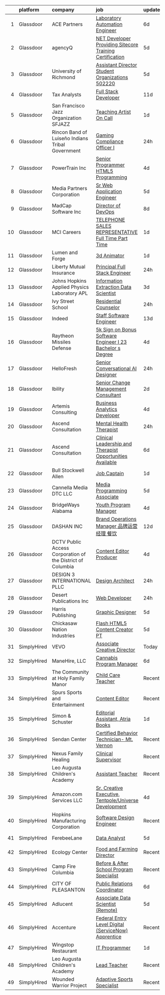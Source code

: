 

|    | platform    | company                                                      | job                                                                                                                                                                                                                                                                                                                                                                                                                                                                                                                                                                                                                                                                                                                                                                                                                                                                                                                                                                                                                                                                                                                                                                                                                                                                  | update_time   | location                    |
|---:|:------------|:-------------------------------------------------------------|:---------------------------------------------------------------------------------------------------------------------------------------------------------------------------------------------------------------------------------------------------------------------------------------------------------------------------------------------------------------------------------------------------------------------------------------------------------------------------------------------------------------------------------------------------------------------------------------------------------------------------------------------------------------------------------------------------------------------------------------------------------------------------------------------------------------------------------------------------------------------------------------------------------------------------------------------------------------------------------------------------------------------------------------------------------------------------------------------------------------------------------------------------------------------------------------------------------------------------------------------------------------------|:--------------|:----------------------------|
|  1 | Glassdoor   | ACE Partners                                                 | [Laboratory Automation Engineer](https://www.glassdoor.com/partner/jobListing.htm?pos=113&ao=1110586&s=58&guid=00000183a7039438bda81108c1c768e6&src=GD_JOB_AD&t=SR&vt=w&ea=1&cs=1_c5ac6377&cb=1664954373787&jobListingId=1008168001341&cpc=5B5ECFBC4228ADCA&jrtk=3-0-1gejg7567gai7801-1gejg756mkhqk800-2524d797016ad814--6NYlbfkN0ByNdR6lR5vInkMqW9PARJ6PF3Zoox9TiDJ9pL5aH1WopUmg_nMMrmUCKR5GeX6zpvQYzBhmfoo-mBFruU6kWrdS_f5ZpTJbXhdfMMHnx0hHhuweEefWhLBO9z2QtqSjmz3FC-0SWZD8yzfG4Vs6A2Xh_B643a3ytUKsrvskaIBinV4WAF3RpUwenUjRr8uNdYQgHitrNIpFvPdzjfEhOT03156Ohu5v_4D_s2X0dLT6_S3C7_gu_xw561lZL-QO8VEr293SyEXf0yBX5g_Hf_hNnb4UaKmay0_JDQU0Q3EITnTEzMbkNNhbBYzr8jEJ4l_ub3hEBJkws654fHkmA7TXU8mjzl3sKdoS7ilGYD6ms3BlGV4klCx4BmDiZFza7Yp8vQaxkl--2k94cEcpxXxrrov8WZ91zk6RQtvoeZTAuhygRnvwRxJSxRcedoVDTPd7GHvLeMJj7TY6nJgwe8cfWePcLDZDORLgTkGeAzjGg6E3OBQVXG28TmmTVyrTZzJkxdU9fkQf18ZT2gLihNd0TD3Uwg-jmw%3D)                                                                                                                                                                                                                                                                                                                                                              | 6d            | Marlborough, MA             |
|  2 | Glassdoor   | agencyQ                                                      | [ NET Developer Providing Sitecore Training  Certification](https://www.glassdoor.com/partner/jobListing.htm?pos=115&ao=1110586&s=58&guid=00000183a7039438bda81108c1c768e6&src=GD_JOB_AD&t=SR&vt=w&cs=1_26c39247&cb=1664954373787&jobListingId=1008171329444&cpc=AF02A8F32FEE2001&jrtk=3-0-1gejg7567gai7801-1gejg756mkhqk800-5f0ebe2dd4b1b0b3--6NYlbfkN0DsWseXbthtuOq65DUO4a6nvXEx-gOgYrucgsO1yEHDi3libc88_7aD9xVtOCnmBB_ZXHlpAW0haKNtE_5a7OFsTSsObHBLwovbZzzQW-2T1ZNepzS9lXemV-_HroApoFligYL6h0Ah3vPwb16XVKxIRc5d3Bv_VuiFPWwQcfJxCeS2WiXrTC04RphcmIhvM9dItFcv_1Iafd4OQW1gm06SlyeTvrR5RJuXb25NN3jB3PQfWVwyD0UmA3sUqJYz4ga2-4MuejNBMLbPNmjR1-vZDSzYe7nTyjkoS1QHsMKsmktNrqWEU5F-CnLvPOsfGvnA_vqIsNOITd-rVcjKD6gxo0XKx61AareUvUjWDB29YgwrrC_-PzAm6UE9JuDqUnnbf6IEoIpjin_T2YMSPzNgr_QvAjGAm-h9LWEWICaOp9BFdG2RjTsdbksp7e0xKMcSU1niakaK29MzxFaVCS5wK_z2TjPqULIzyLevpp4Ntyon2GLiWgTxI6HcZwN0Xb5mIIkOzEzuWrLTkVdGK3ko)                                                                                                                                                                                                                                                                                                                                                      | 5d            | Bethesda, MD                |
|  3 | Glassdoor   | University of Richmond                                       | [Assistant Director  Student Organizations   502220](https://www.glassdoor.com/partner/jobListing.htm?pos=116&ao=1110586&s=58&guid=00000183a7039438bda81108c1c768e6&src=GD_JOB_AD&t=SR&vt=w&cs=1_c0fe4697&cb=1664954373787&jobListingId=1008171450333&cpc=B27F49C9D64D6F84&jrtk=3-0-1gejg7567gai7801-1gejg756mkhqk800-97f8f1ec96d3011b--6NYlbfkN0B4rZm5z_hx-StMuau8L_CkQ17CUpFrlepinLuWzihKptOMHE_w2bfE9yxQYMF8N0ILN98UTSa_cNzPebh_pyLE7UDtdhAqCadgEnHWHwlLETTG9ebIqeTfPk806u9uu3HqoYQ6idwzUQ2wl56wZ_FmFUUw0k9pXMTy7NLMbDawICcbNjZRVdoiq7i2w9GTBORAmROaUElz2e-Xuz5qkEyziowSk-tysaCMKxZOftr_Gpv-OY8LcSDIhkLYQAmFe6Z2hau4xkXlSgIlLGEMby_aRUybEUbnLm768-tGNzjEujxQheyb5dk7Q8xxsRooFNsYv4633Q3_YSaFNvzYRetLQqcVXqg2mN4a2CFX-MqJc7P_fO8oIxnozRcwp1K2MWmm_opEgl4HcYXWwdn5hfrQTTH1y2vN8i4lHaLlmwnpMPSuqtjzzFV8qnFAT8sRonih20QVUnJDbZSJFiCbNhId8s_ElhxZn0w4a0a2BRJUZGKpRVU8ftgfpjL1fk9yJDna6WUpSPi_zvda1gcBqGyvkNzl1g3aB77RNmE5TEGmb2b1GPx35EVr1qDFAKwsRIfnCQ2Aa3KLdA%3D%3D)                                                                                                                                                                                                                                                                                                 | 5d            | Richmond, VA                |
|  4 | Glassdoor   | Tax Analysts                                                 | [Full Stack Developer](https://www.glassdoor.com/partner/jobListing.htm?pos=123&ao=1110586&s=58&guid=00000183a7039438bda81108c1c768e6&src=GD_JOB_AD&t=SR&vt=w&ea=1&cs=1_22d9cf2e&cb=1664954373789&jobListingId=1008159168349&cpc=ACBF47B84C432121&jrtk=3-0-1gejg7567gai7801-1gejg756mkhqk800-8cc533ce9572a7bf--6NYlbfkN0B7iGSkACuc1WQKAs9Yl_t2DxKyAzYZkQa2rzMCwbyRDmnh8sq3s-AamaRlteYam-MRGzFrVuasDfbetjX-lgzfT5A2DLFyyRQVkOhFKDSixW_PeC4DcHI0wVNqzHozqHzrjgRdsfnY_XoYYI5oSe5S6JMAUvN84GsOhX7fUpcoDc9FqBIJZuOYbgq35ui26OYikXt2XswD7QZ8nZF28zE9AVTDvS5L_uo1reMnLl3a2IQ0d-WVwlQqTf11wORqhaR0lxDe4D9jwNc50MzBeAHXigp0MHWjSt_SlQmIZdAfx3F7WA98QXAkQllfA8FBu5bPFqHgS3_A4Oi866jM9E75CxFPPcioVdDdF8mud2XoUtYrgoLjQoMZ7wmkP0YGFLGbKAdpzBG7yYDnVA9U4zGyTuJv5IF1_vzoudjkYcyOgK-6s6P_5AheOfJnArWHJijLcPHcYi-wJuOEXPROckOTgL0YEfZ9EgA%3D)                                                                                                                                                                                                                                                                                                                                                                                                                                        | 11d           | Remote                      |
|  5 | Glassdoor   | San Francisco Jazz Organization  SFJAZZ                      | [Teaching Artist  On Call ](https://www.glassdoor.com/partner/jobListing.htm?pos=114&ao=1110586&s=58&guid=00000183a7039438bda81108c1c768e6&src=GD_JOB_AD&t=SR&vt=w&ea=1&cs=1_6dfc8bc4&cb=1664954373787&jobListingId=1008182220602&cpc=C5C93DE40C8A001B&jrtk=3-0-1gejg7567gai7801-1gejg756mkhqk800-54e33623c616ada1--6NYlbfkN0BTT1lo8Jwdy_hu5PBsWOg-OgEs4ry3bvHurgSPaoaOHGO1V8_oStUu-IOgcecftEzwODs_iY5s0yVMtSf49Ee8650VAk6OZhIOLzjOfzyADQiK_aFUA_fYDjMgSAxUuKkEsHE7GSh_NxzkwRNLFUQ7DXBrNr4U2tyJlGhve36Y2wiyAG7I1qNNANtxdY4BOa1zjZUXYqRNNneeorA6s9YCBgG4eQemCZ2_6S2X6kXZpURgyJhvyjv60yliOf_31yI9mVFi4jBv8N6A4dRFKU3xB525XD-2VGRT9z1gm40_ea1eXbQMS_lWHaJAhQKxyjxbbbe0E2df6qJ27TEm0WgXvHBOrOkywIuH59m3K_uZP4dseZ4Q2_yyzL-UsylKwycF7IYM7YwfTc5S__G6K1eiGy2vtki55IYgiky90_Z7gAw71Rk_OrNahFJTKzvm9sBvC072zuHrmr5J3KbODmwvkSzq06jtlsIKOkFfEYkOOGbqZv6rTqGOV_QSK9Pu5WLn-AiFk7F50A1Vmdk4KgZI)                                                                                                                                                                                                                                                                                                                                                                                 | 1d            | San Francisco, CA           |
|  6 | Glassdoor   | Rincon Band of Luiseño Indians Tribal Government             | [Gaming   Compliance Officer I](https://www.glassdoor.com/partner/jobListing.htm?pos=121&ao=1110586&s=58&guid=00000183a7039438bda81108c1c768e6&src=GD_JOB_AD&t=SR&vt=w&ea=1&cs=1_3876a736&cb=1664954373788&jobListingId=1008184076921&cpc=D7FE8E303655E3F3&jrtk=3-0-1gejg7567gai7801-1gejg756mkhqk800-fc86fc6344107b42--6NYlbfkN0CnvnrZV6i1JGX1yqycrBVKxG_QbmFGo1hJvaAPDrdCVZbSi23JOxR80kH_D-EXnW0lJ8Pq8O9NM2TSpwcCHX1d6PMT0b8kUZQI5JF8rlaHkROJQxZu2HAeZaqn-ymo-eX9lt4N_3G1b90shKHaQA5CuSXqqKeXPP2YdESiIPiisgCD2_Tcfw3QRCLEIBY2F3yioZk1b0h1eJFkFBaUxm3d3X-B4x7XjKJ1EbPhaufA3GDJHZqiMwrHX1gu8fxK5XMdx_-TumwbXEjA3mbuAaMnxl8sBQwf0dZ2h-tAfrueo-5kmiNAL9hYft6VRFs5qBu8rk6YQ-Pn8MLwhVRKbM7ZA_neiJZdHXrEK1thZfpWyku3dYZJbXZNtyBplgIAdSBlOqAAnEAdk2OfqG6riAPOSHVVFnD9pVHz8jfKt_pKM2D72tBw1DFu7fypwR1H1wRZXAgTbs3XYesUztLXX8WITsXZeUICMnGunwJy1QFHT-XGXB5Uv37esLbWmdQgsHqp4jDwLlreHQvrCuxKaRd5)                                                                                                                                                                                                                                                                                                                                                                             | 24h           | Valley Center, CA           |
|  7 | Glassdoor   | PowerTrain  Inc                                              | [Senior Programmer HTML5 Programming](https://www.glassdoor.com/partner/jobListing.htm?pos=101&ao=1110586&s=58&guid=00000183a7039438bda81108c1c768e6&src=GD_JOB_AD&t=SR&vt=w&ea=1&cs=1_5ab2de27&cb=1664954373784&jobListingId=1008173585788&cpc=5C66962F50EA57C4&jrtk=3-0-1gejg7567gai7801-1gejg756mkhqk800-1b85f4fe83a31478--6NYlbfkN0C2SVAOpOeIWQkPp9EeCSLxTLheLRty2uanDx8E9nXZ3mu7gJwUrwrha0qMgRJB_ybKSHJ_Y0hVriFcnVY9yiNZwBG_k1-AbF0pE9LMEsbl4mHVUm15fZfn1EUbUncXM4fFY2uk7IBaV71k80c61T5oym8J7jvFIebX2bEtRtE7kjyJhVwrjQ2xABzr7OuFNryCIeu6-XT4DlhbkxEZQ5QQZ4-6eTnGc_cuKnId8Ubs3Lwlg10CBPATkunrgmIia7MVt_CW3r7qSEQjRxDGRUO8e8LPaGxg4mI7IJXACxBgZyPlmuq7QmjzZj2K6rk4-nxoroy7skf7fajnOU5J2wdNyiOvhfDjNbs952BbLyS94MbKC3n7T-khhIkmbatD4w4q2yyZVmhmFC_R6f6CfeZY87ZTlI27x9TgW5WOO0N4je9TQc6NcfpMDBCn78qFVFjxFY6QBB_R5l7gMw_tuvyKGG7tzdP38YZa6QSJlkCxj1iLV1XKryue6g-haS8C_XNkUg0tYXT3IRz1wmbPLMbe)                                                                                                                                                                                                                                                                                                                                                                       | 4d            | Remote                      |
|  8 | Glassdoor   | Media Partners Corporation                                   | [Sr Web Application Engineer](https://www.glassdoor.com/partner/jobListing.htm?pos=127&ao=1110586&s=58&guid=00000183a7039438bda81108c1c768e6&src=GD_JOB_AD&t=SR&vt=w&ea=1&cs=1_f349cfa8&cb=1664954373789&jobListingId=1008172117228&cpc=3794EC2BC9A3BB0B&jrtk=3-0-1gejg7567gai7801-1gejg756mkhqk800-84ecbe5dc80e3b69--6NYlbfkN0BQiiAGg4mlfeFTwsxxqgIvZ8aBsUDhzVXCSxw0feMYHjUeVwZUCRSInqNoho9ByWaYO6fbrQChgB0bsQdLmZrceyE9CITw_F_p5dHBhYjdVWDIejjEiiWVHLhu9z6HECAmPL_N-ZOqAyM4NUy8ga3lwwEePFWgws584aAOua7pmjRBBHAdKGaHKJbi-_WEHNhgI8zi5SGnkA4ox-R_B5oL8uv1NEmVRE8CwbYPiuXepimF3HQTLkJsveZ3jpEnlcK7bXZAUuyiDTnMtPqmVubS_ORxf5CHkhgpEoOouJWUwPcMt5u5g0-67X_3DTdJS7pGHlaWNnJ0WQ1IQhYrtIiiIXs27ZIZ_xgZA4-AmCFrLCK09Sp6VTXFJg2aT6RN0kcrNc2wIWrqDNkJvZzZdJMZqTFNl97-MVlaxoalJv9TvfAIWyT-JbF6idJtDH0HxKyFtCZVWOP1wyaohz_4tHSB0lRbtPqxNSYLtDJE2ru20BTDDvucJVNehxthO9CgwJd-hodivTUMgRuArfHXX4ko)                                                                                                                                                                                                                                                                                                                                                                               | 5d            | Bellevue, WA                |
|  9 | Glassdoor   | MadCap Software  Inc                                         | [Director of DevOps](https://www.glassdoor.com/partner/jobListing.htm?pos=108&ao=1110586&s=58&guid=00000183a7039438bda81108c1c768e6&src=GD_JOB_AD&t=SR&vt=w&ea=1&cs=1_0c1363b8&cb=1664954373786&jobListingId=1008162675957&cpc=A53B21AC920EFB1C&jrtk=3-0-1gejg7567gai7801-1gejg756mkhqk800-e74e3bf667201a17--6NYlbfkN0DdNONLqhA8z6QrX6vw37qu8cGScUjPKwqVQr3YAsb4-2JpYi5_xUj44F4xXQk6DzCS7FCoHObheUgGskkrJEc9fS_BwUJw5O2aWLmXErZYuZzbL1jK2NslgymTPv3a65C3y1Ki3plP2w8fOFH6V3BopJaqB7RkuE6ySCsU5GcoF4UOqqCGdWERyFD4NZtL6gMXIebmYdUoVok526YZgq-wSB-fPjLtczRCQjRRT2WDKDIF44OdkzP3TNg2CumcQ3CNHm4mY1IGyAJX-ff-KsnG6nD7239sL1rsyPR7VhHYbWSfrdUslK8OxtgCg1364I1ocDLH08yIs_zD0jMrbmwVYQH2mYHorBTiN4IDVOnXEvxW8dAu2S1hukJ4vWDiGbAO1n4BCeZ5td37pMgYyG83hmXfdkAD3YSGonOiTv5E_viLHvnu3JZH0NKJlCjvEnh8GB5mVYXIlmPUt-oqGStKeBiWwjByi9foNKo7EGddQqkN6IQXO2oReWj-3N0yIVY%3D)                                                                                                                                                                                                                                                                                                                                                                                                          | 8d            | Remote                      |
| 10 | Glassdoor   | MCI Careers                                                  | [TELEPHONE SALES REPRESENTATIVE  Full Time   Part Time ](https://www.glassdoor.com/partner/jobListing.htm?pos=120&ao=1110586&s=58&guid=00000183a7039438bda81108c1c768e6&src=GD_JOB_AD&t=SR&vt=w&ea=1&cs=1_8b553991&cb=1664954373788&jobListingId=1008181329713&cpc=3048954C0A0E4D25&jrtk=3-0-1gejg7567gai7801-1gejg756mkhqk800-e10f7447b3630a9d--6NYlbfkN0CDlA55DrJegn_OkhGwEUkMZYY3CB6VT-cMbp18cKeXqhJHUGEfbKoxcD1QwjIM2vb0e3db7F1KPP0G-mER4MV-gAKBInaOQX9HOd4jCZAm-8I-kRT6pW4IW0pT9Wc9zVthIypOaYoL7XH71Rhfgvfelksi-ltjmY_mIaWPucqn27mW11wHhfgRQwpdxBhERqBhofKhi2ESPsk8tOhr6ciudEWHEoUnfVP9W91aJYN66u2uex9eIXf_j4LPyaLxAAqs9YKisga5g_vtRbYvGk0VnJW5kf3271LAvB4YQg3Bn3hfCrRbeKVfzgJgu3ePYOglK6VqNy8HfOOMaUErUjgQnlxzUMpUbdiLf59CgCropOB0Otip19YN13VxwSNcictvg1xyBPNbmjvSW9OZ4YtrT1f8xLyDArPXhGwOPzI5hhttM8Y8cKaiNA8wm8kH6ZzLMY2TeMjSbfuiN_XnFl2Zos9YkOiN4I867vO7qMm2oRoolnBtU0NavHq_bSRcXLHmsJaAhwg0-ioxOHbaGh77KAL8Ug8PIUXwdvYfBtR84RQ4BA1bsOCDb0keFZCI4ltzfxRVjJHM8g%3D%3D)                                                                                                                                                                                                                                                                                        | 1d            | Las Cruces, NM              |
| 11 | Glassdoor   | Lumen and Forge                                              | [3d Animator](https://www.glassdoor.com/partner/jobListing.htm?pos=117&ao=1110586&s=58&guid=00000183a7039438bda81108c1c768e6&src=GD_JOB_AD&t=SR&vt=w&ea=1&cs=1_d6c454c3&cb=1664954373787&jobListingId=1008182257301&cpc=1641D5D5536C06B6&jrtk=3-0-1gejg7567gai7801-1gejg756mkhqk800-7c856ced30c511aa--6NYlbfkN0BzyIYrTMR_AjNKh_kvAG8N613gtHPANQ3sdLTkrtBd-8karw_UYrYBZoBFcdMiTPsZ_DoLwxZN16-E7IQqY38WqSm8K9RtK6D2qPEJy-XzdpAyKbX-pBk19joXcHwbNqYenAY_F2VYZ_Cu5aulNb9NGOb5nW5wQlsP7F_FOX8Lkz4MK4NneLcr4pHwR_bW0n0zs-0a8ONshduQVdL9t8yxFxTwSQ0eC7nhJXgl-kC_F9TCqL0NxAYIJmuf82LZ8CzqTNSmcDaS7HBgEKG-kGseqTl77t_YHp515uH7XRc9DtGvkBVnWTrjhWkQfHUYFkGvo4nUWT-vF3bPAglFObsA3rzWVUdORlb2ii9JQm21fsbTzW04tSUBf1pMW8YtkkdVcjJjCzUiXUckzB0Zh1LWKu3fRPk2WaMbDj4a8OVYEPIRA2piIelvjncMK8GhPMEnb2af3_f8xgaYhTTGPt2lzTphnq9g_NL2g-0CJcPzzWEOaX49EJaGcU9QhejnPlSr8J7cL1vuJ_2C1kXZLmnw)                                                                                                                                                                                                                                                                                                                                                                                               | 1d            | Las Vegas, NV               |
| 12 | Glassdoor   | Liberty Mutual Insurance                                     | [Principal Full Stack Engineer](https://www.glassdoor.com/partner/jobListing.htm?pos=124&ao=1110586&s=58&guid=00000183a7039438bda81108c1c768e6&src=GD_JOB_AD&t=SR&vt=w&cs=1_669aaab8&cb=1664954373788&jobListingId=1008184080608&cpc=214153447B1391FC&jrtk=3-0-1gejg7567gai7801-1gejg756mkhqk800-74425aaa954375ef--6NYlbfkN0D19kSVUiNzG2UWy1lRGehFMusHrHGUl8ru40ax50wmt-THYVDVXiQ1RxehNPznEJFrNbUy_jf6GaqLjfSG8lLrB2n5lmDqbYAaFWBdI0r3Wvdo5EfI4dXaYhxJR_FB2fqiAskJHol2Aq-iHo_Ue5GuLOaAsLAx5DyjuVD2G0Y053D44I62IhhdoKrepqZbDtaAjs3wN1EV93dXywcH-Tq7Mfxyvg_7jA5XnJicgp7nri4J-HoYH1u5m3OUxHijSVGoMbnh0U2dzioRX1q-ar3bEtnJtylVyNn3ENPejs9iYf5CrOAI_5NhRqPhGr8YkTKzCzpEqIfM1guroJd7I00gQauZM7I8xp0USfsqSSW09em6UMQfZ4VD0np3747HpcsVtVuvhuszQiBpjL33B7R2bQUpZiV_mB47PPp3J_Sg5Kw1KczKyypLFut4JAxjGZ_JWWsxf9UExh3tkfQ1vZwUdZdrrkX5847LdZmTG355JWhvDZC9h8YglYbfbz7R6Yrh5x0Q4ITfsBeGQn2RiwZmTf0Bd2XZs74rPxswA9TTKDlCsJcpIScNY2Lj7EDUeH_dCOg86itg8APcJfmi_2_lhm0uH8Ecxapn6Ha1ehkqeBIRvotdF43KDW_B7KcM5K3D6UAaXCsQeQ%3D%3D)                                                                                                                                                                                                                                                      | 24h           | Remote                      |
| 13 | Glassdoor   | Johns Hopkins Applied Physics Laboratory  APL                | [Information Extraction Data Scientist](https://www.glassdoor.com/partner/jobListing.htm?pos=104&ao=1110586&s=58&guid=00000183a7039438bda81108c1c768e6&src=GD_JOB_AD&t=SR&vt=w&cs=1_7d46d77f&cb=1664954373784&jobListingId=1008176941128&cpc=5A932FB9A57304C8&jrtk=3-0-1gejg7567gai7801-1gejg756mkhqk800-2ef0c002ddc246ca--6NYlbfkN0DND_cY4AdZ9uf0CyzxvdaEIkE64BMiSLR1NLUGRAKCdS8TT-PhCEo-QKNy4GyeE46GKTXdfeDmQyV5phkYpn6ZFC4WNRsijKifREHhqdM84D8t_hrPTmZV_rQQRw9isHJOjUWcVhOyEqvRVriv_06hi-Tu5BfemuRL2mVIxlKxFTVvda7Uky8HWbtLvk_UiF3TXsVbWtI_7aat2wt5bk56RyTG1RyQ9J5isshNGliODwE8oI13LkK7Gt8JpVjHf0M2k2kxwUrrV0PVUIp2StLzNweO6xsP673MFT1oL8LuSroNBWVk4Ra9IhV0D7OELkdjVTik5jJv2HLTphVLlAIVLvIu8Iyu75Wl8PBLGzHTCvZGfjol_wxOJ9Tb1JSLQX6Tr-wgWdXq_AZEzDyM383mr-5DpADZqf6HDbxOEEUW8T-YtYFb8h8W-UkHZ92Re0rM3hlH15mrD7j11B96PtEqMYiWdbvbDsq_0FZiuLFAwyiO25VN6i6LHNYhi_zezqZGveg2e7Kz8xVi_KR0FQo_h4nyc0Fz4McdoIh6roBJiEf3wH9tEXCx)                                                                                                                                                                                                                                                                                                                                          | 3d            | Laurel, MD                  |
| 14 | Glassdoor   | Ivy Street School                                            | [Residential Counselor](https://www.glassdoor.com/partner/jobListing.htm?pos=105&ao=1110586&s=58&guid=00000183a7039438bda81108c1c768e6&src=GD_JOB_AD&t=SR&vt=w&ea=1&cs=1_bef5a974&cb=1664954373785&jobListingId=1008183341503&cpc=5A21D8C791C7AEF4&jrtk=3-0-1gejg7567gai7801-1gejg756mkhqk800-175d665e53cfc969--6NYlbfkN0D2vB0fpIExEbo13NvZT-IYsKLuRWbDnxhe5dHyWYnae-vVTObfsvjyBVCiRq-1r_Zut9yqPfYerQXTeaefRO1Uv5pa4LbOBtEUHNNEQoaZNoX8qHu_BhNZN0YOPJaPKuWcQcxt38u1Qi-Tw-2727TuX1HZEjrb8CpqOgu_BH1FgYfnv8BWxSGJxjvihIY-UtSBdu90_VCzRB9gWglWm2fvVBMHm-9mh6LFMda6UDevEHl6NslbBnRMOoY2s15jE_oFIfL1unyah-Bog2ArOiM0CoHlV9Hnj8x3ng2Pws2CzH2JUgkk1_wNlKTP9xrvQjtwExuQqY6EAGo0Ndy_z3kz5zJ-Jw0X1WwbatP9Ber34SV9JHN8sA00JJlFZ7OnVh-VYGf00yljuXmF3ifBC_NqFTRNjQ1nOYd9kvzScQCw-ZR2XNbB0ikFhLTCm8P3jRvDEg8KeNOtEW708DX4V51O5xuDfcf1hyjxp3tE-pxms_XA5YQCLYdyDvcNA--kkyhQF6MwGP9iNg0Qzb7F3LTnQuzfp_lZaQ0%3D)                                                                                                                                                                                                                                                                                                                                                                       | 24h           | Brookline, MA               |
| 15 | Glassdoor   | Indeed                                                       | [Staff Software Engineer](https://www.glassdoor.com/partner/jobListing.htm?pos=118&ao=1110586&s=58&guid=00000183a7039438bda81108c1c768e6&src=GD_JOB_AD&t=SR&vt=w&cs=1_389462e1&cb=1664954373787&jobListingId=1008154057489&cpc=8F946C24CF1A525E&jrtk=3-0-1gejg7567gai7801-1gejg756mkhqk800-b7001d2650358006--6NYlbfkN0CiRNM7CVr8YueLFKlzwbFWI0o7IjV438l4sVrvKZ0flpURU_mqoI8E-VxPfg2eTCGjQqbmlFBgJguq8sVLsSjLug2KqvetpUTftbtjzPSibyzYoxSlTWnxbjUXnIOClUnAYdWTt8W8QzTljnCQugAqJxGXsvuiq7kJ6V_eL3tgduq6OG2DimZDTG-e7q7BuKVqbdXkyU9N_xxRsjLp-VdSdMkad8457uZMIEUZs0wTWef4gyzfuAT3YLPtFnVhERkd2wSSjF4wp13loAckJqjeMBqUj6hJ1ZJyVkbQWsZrZmol_yukTOv_p4PKWxftShT_KuBHL58k0nf8G2gNlXDkjyeO4iDeVhy_OcuxkVf3XF0FBTl198brVfN6kPVaIipmmpIUcdZsXX36PDsfqSUBmRuY3qszaGxheYuVSR1U0LZEDOB4qY0jgJP7LklhCZqRO5jMQiWuE1yX8PHRuubeSDkPiM6lJPRhvLCJJVUND2bg1offl5UE6BqV5YXuO14dIEuncUelftXei1_S-yrDyT5k7Xf0fDp1jia4ni0lFGKtNa4LvkjC)                                                                                                                                                                                                                                                                                                                                                        | 13d           | Seattle, WA                 |
| 16 | Glassdoor   | Raytheon Missiles   Defense                                  | [5k Sign on Bonus     Software Engineer I   23 Bachelor s Degree ](https://www.glassdoor.com/partner/jobListing.htm?pos=125&ao=1110586&s=58&guid=00000183a7039438bda81108c1c768e6&src=GD_JOB_AD&t=SR&vt=w&cs=1_06a4cdca&cb=1664954373789&jobListingId=1008173635783&cpc=5F655C736EBE388B&jrtk=3-0-1gejg7567gai7801-1gejg756mkhqk800-d308bb570fc37722--6NYlbfkN0AmeoOzMpFeQa4nQauBOkgcasiRGbz5T5YfctgmEyRyno3mtQFBKNcr5bvWTqMUVXVRtrUQu3FYdUJOdyMArRMJOPc-FLx8SWKhc0ga9akTTR0KDY89z9f-QBFSJXlIpjqIN48NoEHMsRIT-fee3HDSP4CCmYS_QSWOp6ta3Yb3KjEyqRsjLHT2q2BbHB3XT4mATn1q44EDA1tamPvHg5xvnMff5mUVxJwyPOFBmOhWaZqgMXv6CmvxO2zpB6gOnjZig-DZGRrE79-EcBfVsfWgRzvAP5Tjw5WrgM5FoQWLQT64kEixFSHEYQhbh7rrVv9YP0BT9KfVQHdp1mbuEv6enwc3g0PUAXK3JZHP67fx_huqq94IA33Vi94OK0Ykx4ZV8aa7prp7AeK-6UHeYq05rAcvBzbAQClUBCLBquJajvfBGfbr4IPHoK5Dpm6vbroz9zhx-mr8lkY2d8FwUSugyc-uAvpNywkESTWPRQV61SRfYGbrdsdAJDHyYAZWXlIR72NFnCGnANcggVDE35Uu92bb-rW8TlDI9aJ9UZr4ofCl2Fkp9_p-FeRLjS8DbEA1O-TAFONJht8YaCFPWkV3qSPdLCIThOwO7GXS5c2LnQ_SkUosstUBdXIw-58MOL1ccA_-gDO4ZcfTgfHKd2fVvu-9HAv7tGZLbsi34Jcd-LrNrlYFaaSex67D2Q_kpIcbbNx6gJcbxgmq4haYkTEv2Nh5ifSBDYy4MXCbiiDAFAyRoA0THTJJw5t-1Z1eJP2xf8jNDMBeLEQ5pGAG7wwD2aAlDvecdWNGRqNbxzQBuKsciIhTIVaCdNydLmOaK_6FzGGk1YNWPEePhmItodhol0GN5PvUyAQ%3D) | 4d            | Tucson, AZ                  |
| 17 | Glassdoor   | HelloFresh                                                   | [Senior Conversational AI Designer](https://www.glassdoor.com/partner/jobListing.htm?pos=122&ao=1110586&s=58&guid=00000183a7039438bda81108c1c768e6&src=GD_JOB_AD&t=SR&vt=w&ea=1&cs=1_99cebb29&cb=1664954373788&jobListingId=1008183636540&cpc=85DB4C1C8FC4A2A3&jrtk=3-0-1gejg7567gai7801-1gejg756mkhqk800-eec205c3bb3f36e0--6NYlbfkN0AvyrLnisIlbn5fzqc1UTI-lTdi2AscQmJMLkg732bk3kz-x08lUANhSO_nGVej6HB5hQ_42awSgAXFdijMqe-3mmqP2udVJqUxw5P28mkIT9dWsEM1CGD_tkIG0Pwsw_faakYbT2UgpQj02Zh5XGYwE1B3NJDofKgQdC8sALnRBDE0kEw-ZvsTo2tclLeszhuMp1fW51v-XCIPhbvX-zWWBZRoqBvHPGXUecrnEatiORTIVaOnVhgYTOQXAhXtXoyH7ySBrbAMFR184Q-yI3CQ_xHtp6-YgQZ0zsA9owYsUSVRAEZF_Q4X3-kI3mpE91Ma8PywIgUpo-hf4YP8tkFKG4mlRJDFvllwnkwP1qJeuewH0ld1BUiSk1y0EIXqrAEaUNplX6E3WfqCUl2C1duPBgfBvLA_9zrMM1jxV12cXc3i-fkUOuiGolNAX6baDEhhvnuEFzQ_6qJ4GknRyj3Vyz8QiNnqHMUuHI749l5EFU91xcSwzYg_D9Me2YBw8jTcV8PS2y2kYJmvR0cqOCDZ)                                                                                                                                                                                                                                                                                                                                                                         | 24h           | Newark, NJ                  |
| 18 | Glassdoor   | Ibility                                                      | [Senior Change Management Consultant](https://www.glassdoor.com/partner/jobListing.htm?pos=126&ao=1110586&s=58&guid=00000183a7039438bda81108c1c768e6&src=GD_JOB_AD&t=SR&vt=w&ea=1&cs=1_38cc97d9&cb=1664954373789&jobListingId=1008178043513&cpc=444700D72F2ECBCE&jrtk=3-0-1gejg7567gai7801-1gejg756mkhqk800-e553c7d1b9b98741--6NYlbfkN0BdDHiSlq2TKVYTvK036ioTcRDjelCKzvFOpLFiF--0iQINAXGaiXW9Zp8i-0CmIvwHdGTK59GPjp0cCDSl0wYIk2gSgAE4N8Irc-7a23fSfTx4a5idXL980WCQ9ftayOPn2bcK1_UuZjPMeNSpdGjWknXyQixGqbzv-vQwTWj6WQ199lR1YK4k4Gb1lvk2XPnMPCQr_185z555KYY2zpH0uduGce9riD4fe62KV11rNixyuKoYzxkvf_WQbuvaK4GytoFGcXFfB3qpi4c1CkR9iiQzYuwnitnno4fDSSn9f1gkKIPMW-hA9-SRWZBxtLiy-EkThbKDfq69PFcBemlPvHxTfUrfbuWZf76rPEC2kEf5R74CJIYtLTYrYJ0CZX2Xnh1ddGz-TnkrtPs1p4pCkUv_GYhfqD0XtdkIsh6TcAPasP0ANnMzwK-UxXfvolx9X60oUwkvJl1mVIbLXKgdLSJ4gmyDxeDbl334B3i9wXmQjqEvbG5lNGoG-ie9o-uZiZoegvciElKP_DOGoXQN3VeHNB1wzHE%3D)                                                                                                                                                                                                                                                                                                                                                         | 2d            | Remote                      |
| 19 | Glassdoor   | Artemis Consulting                                           | [Business Analytics Developer ](https://www.glassdoor.com/partner/jobListing.htm?pos=111&ao=1110586&s=58&guid=00000183a7039438bda81108c1c768e6&src=GD_JOB_AD&t=SR&vt=w&ea=1&cs=1_24497cac&cb=1664954373786&jobListingId=1008174979011&cpc=89BE5BC48A8BED10&jrtk=3-0-1gejg7567gai7801-1gejg756mkhqk800-702740291c725ea5--6NYlbfkN0CzcDFs8cjNZITHzPaspPYUdxCTppyanGLeq-qEeiOFH_82D_rqPZNcfZe88RFWXnBxvED7lw-j3Wowrfh_RGCQ8emKnsnBbjgZZqoZeiRJ6aOSnhchIfgSlN-lFJpq36Whamz4ESLvbP-YRb_loSt2IM9udamsPEAQ8gS-uRI-g8Mo8KxGQevK6myiTQAZDBxUElmzbf9Wnhn5Qi-QCc6oOxDSjRQmTiCcdQbV4kNDs643Ypi8D0wFjSeemBJwkz0EJTr_lZVYDBOGUm3F8YICT5pr0rfUXj650JvdBUJn7uWyQAfqHM6qhSoIqzZx5FEHxdJp0LTkfLkmPNAfxMA0p9za6T35qFm-xdK5Pjg1Md0ojmPSEbRcriSkmuSG2OTcMPKl_JrVe7J-0zrHw5K6WzWqZsBi8AGKh_3PiHM-vAaSfDPNFJ664oCIQfSMPFfPtKh5Az0eNsRM0Ae73ROY9i3nu2uhEWcrzldACNE357qXhkrA_89H5ajCbzK5EJg_W-AUuIBAkGhvvH8X1rvV)                                                                                                                                                                                                                                                                                                                                                                             | 4d            | San Diego, CA               |
| 20 | Glassdoor   | Ascend Consultation                                          | [Mental Health Therapist](https://www.glassdoor.com/partner/jobListing.htm?pos=106&ao=1110586&s=58&guid=00000183a7039438bda81108c1c768e6&src=GD_JOB_AD&t=SR&vt=w&ea=1&cs=1_a50c1f54&cb=1664954373785&jobListingId=1008183404763&cpc=8D611544EB90A190&jrtk=3-0-1gejg7567gai7801-1gejg756mkhqk800-e3d955537553acde--6NYlbfkN0B1r0j8P6G4qx_WiPc7NZ_nd3wiWqyvYnX6esTddWAbX4RhS4W4h3d3dwu4j3DfryTsKluHEPdrehp4i6nLX2L1e4N2eWvuj7DJetyJU85xi2yn6YpGPnaS5t-Bn0Vnaa7tlHoDQFF-THfElufHlVk80V_gaHms9PFXMIpeDgExRiVxjaReJfxaMlN_1g3RjXWJmR6EJzde9vI83N0jbbyBQvfk5baMFcTBhzfM4aPWcImXPdfgtpk7xNPZ1pRnuCS6Z2y0gA2OpKE_g53GUPE3ZCge3ekU6-Kb5prvM3emB8_4ddIxzDOIgg0j23cb2-JLyMzqJo4TixZ2MpfgeyJpEvY1xWx4duV5QPevcpk9JvedzfV-cn9D_eNTA0mpBrLFhXDONsGal0CD3q9pY9OZ9AqsHKtfPcojbOX1iVp_-W0r5MGjb5mjP0So46bC5Taop4uD9nHqNAoLgq-r-QYqojpAAAneRpuZt9jafUlD4Mlhiw1_X85BlTvX6Qxs4wr1mEPF9LWLEqDIylDqO2IQ_40E9syRU7c%3D)                                                                                                                                                                                                                                                                                                                                                                     | 24h           | Urbana, IL                  |
| 21 | Glassdoor   | Ascend Consultation                                          | [Clinical Leadership and Therapist Opportunities Available ](https://www.glassdoor.com/partner/jobListing.htm?pos=107&ao=1110586&s=58&guid=00000183a7039438bda81108c1c768e6&src=GD_JOB_AD&t=SR&vt=w&ea=1&cs=1_bfc99e1b&cb=1664954373785&jobListingId=1008168600897&cpc=54513AD2AFA87049&jrtk=3-0-1gejg7567gai7801-1gejg756mkhqk800-100a001c55250b63--6NYlbfkN0B1r0j8P6G4qx_WiPc7NZ_nd3wiWqyvYnX6esTddWAbX4RhS4W4h3d3dwu4j3DfrySWes2RnyPpMCvPAGowHevC9OzqQsg7t-TA7Wiw3qXGTFeR9_o4nNJVxfj7pZmc1tBMlv-7ODJVsmPqH0ezdrugTZcFIbzbgKap0O349f7w356zChlv6J8TL1MReSHwTIf3u5d_CBo3N1NeyE4szQvScakGhQ1GRWrt0AHqZwz8MY52DT3r7Ml7T1X52gz46P7T9hwmVaBWXmil7KAlD5XRKwjwYQICihhnmspaxrYUJQKLWiD5qFORhfwH1qvKQwmdU-g2XUS5l7v3yUz33osYhwxZgexaFkFK8TYioHuMgzsr6ZzcYBG5ZAM7LQnRWPJzbiVVD8R9e1gPiMgBqZBGkuJbhgtflArJJYKBkyGmW_yn6dNqYxN9VXEfW6d1OAmFWZN0qpe44GdlnRdoQ20tggfu5eBJkHD8lzM8aSPmUJZGqrPaMBhBh5RvcMBijOmC0Dk9g5rehcbgipLM59l7KLACwV5wt5JJB4DvCmST1uQf7pmVG7BELmi9i7NlcrNex1LfFxH-cg%3D%3D)                                                                                                                                                                                                                                                                                    | 6d            | Urbana, IL                  |
| 22 | Glassdoor   | Bull Stockwell Allen                                         | [Job Captain](https://www.glassdoor.com/partner/jobListing.htm?pos=109&ao=1110586&s=58&guid=00000183a7039438bda81108c1c768e6&src=GD_JOB_AD&t=SR&vt=w&ea=1&cs=1_0bba4cf0&cb=1664954373786&jobListingId=1008181125824&cpc=BD090CE016BE616F&jrtk=3-0-1gejg7567gai7801-1gejg756mkhqk800-be185313cb54f3b0--6NYlbfkN0ACTeRvGRFS6hadW-07x_K1RnsIE8OdH4tufuZ5eRAiXmEr9oGiBeOnMINNfzM_AlaVLRLPOyzx2ZlTdLPmZNpDseHYRsUxLCRCFqgv23hIKnVWp8fJ5nQ1mAmNgaGHhqZovovj_aq-S09CYiiwg3nTKfE3UvrdbA2WXbQ20evHsuB7ZrVl_EDYBmR0U2A0AVZ13fSBanA0-0rr5Bv61_y1Pvb25A_tqzD8t9JrDk8LCShupDuX8lIyUN4BJ4GZw3bk5acw9cGLj3EBX7UYiRtUaUB8_rGqi5w5-_G92KaKj_OA4GHIbM4_wD5IodcqNagBwj_jt9DPfBMfxhR4qg5LegoesgytN3tF8Bj4pjzj8klUHQsyYdVDUsgtSPJV_rEgJAHsUy2GBsHoCb_n5cluBE4b3udRlhdFdtGMiUm1voYFoVYkesBzo-hsBDBdWPF7XdAxPDNVDLh_MZ97Dh1ZmlR1mIaTSzRYrbOWdbLDXLV0IY9Cj6hwgDcj5zGrLWE%3D)                                                                                                                                                                                                                                                                                                                                                                                                                 | 1d            | Boston, MA                  |
| 23 | Glassdoor   | Cannella Media  DTC  LLC                                     | [Media Programming Associate](https://www.glassdoor.com/partner/jobListing.htm?pos=119&ao=1110586&s=58&guid=00000183a7039438bda81108c1c768e6&src=GD_JOB_AD&t=SR&vt=w&ea=1&cs=1_70d0e3bc&cb=1664954373788&jobListingId=1008171513730&cpc=292986E5893862A2&jrtk=3-0-1gejg7567gai7801-1gejg756mkhqk800-665f6d0d3a6c1662--6NYlbfkN0BTT1lo8Jwdy_hu5PBsWOg-OgEs4ry3bvHurgSPaoaOHGO1V8_oStUubBZMuD_OERgcKGAC3uG6EIpUD2onEy6lwF-S_an5OFHRfnUq7B1qyTSLkWnSWhKl4RnmPZBzR6p0_Cm8TIRdEDat2ZoxP_x8S56I4gy45Jyms1Mo_Xp7sXP7RS84ppA0ZZc5eHVxQmMk-LmO1wolo4KoZUnkPuK_LN-fpBBSdoYsAJczn5GVigo4WQ_Xg9ItJ7cGVYSUqXUxwJfwRcYONnUZsRo8CWwKaPPHXa_hz4LtzCwRi7K5qMbMigt24QXNhdOFlVU_70LJKSLQsq31Y5bJBrcG6iTrkqiOt_TlePPYJQT7-gIxsjafVcmM7nw9UeB9cbSKlFpXVeHH17cjo8U3K9yv_E6WqTMSBdcZj7svCFQBN8m8e0KsvlQ0Xu_feslJs91QlfTFwDaJmze26WETCyr2WSdSpuuDnPFAjeYxOiDR69IlLJk-vUa0cU5rNIlg2tJ1YWND_jkGucDJ-fYHgCovYA74)                                                                                                                                                                                                                                                                                                                                                                               | 5d            | Burlington, WI              |
| 24 | Glassdoor   | BridgeWays Alabama                                           | [Youth Program Manager](https://www.glassdoor.com/partner/jobListing.htm?pos=102&ao=1110586&s=58&guid=00000183a7039438bda81108c1c768e6&src=GD_JOB_AD&t=SR&vt=w&ea=1&cs=1_fa1247c4&cb=1664954373784&jobListingId=1008174285250&cpc=F2095EC0B908EA04&jrtk=3-0-1gejg7567gai7801-1gejg756mkhqk800-9a8ade71608c6272--6NYlbfkN0AuAjYKnBHsdkcMxrD7ZJITXxV72vImVt5xOyKRJQecNC9OW9e4NL-wQcMmNUoZRVVpAAKoxEdUkt6SGvIZhxsaMlAxluWdfHqRCJfFQEZgJIRjkdHmaffeivNrrsiBBn0a9k7eKvK9u-3KdgCp5ZM8gIJr3JPrVk08TLdF8qnkA3220RjrdbUgp_Prg54VRfAHRvNB5Rv-QA2XKPqr4Hx1AvJqx19LRn5l4dV4tNGVQ47DDflTyjnArhDVNNRbvM5SCP-i56bYYnB460U_AwcQMmxaOoEYboRRSPZhlTIOU26bhnOdoPVYs-Vt_f_wUeoGOZuQZRP7pNWPzamPgs_ptFl9cXWVAzj-RSL-XdFTFDNdXIbsgFZNVNbcWRY23_QooL9Q-quUKXsM4xTU8g9Ryrq9OzCAe2R6uSGa1yC65UnOvMfR5u-6f9k4cJQCGtHW-xRroHfD9zSa9qKmAkQq4TXgoqHv10_6ZXDku3bXflFe8pAA7nmiMff4dSkUV-MZpCiXstTj5BHqEU8IqEoX)                                                                                                                                                                                                                                                                                                                                                                                     | 4d            | Rockford, AL                |
| 25 | Glassdoor   | DASHAN INC                                                   | [Brand Operations Manager 品牌运营经理 餐饮 ](https://www.glassdoor.com/partner/jobListing.htm?pos=110&ao=1110586&s=58&guid=00000183a7039438bda81108c1c768e6&src=GD_JOB_AD&t=SR&vt=w&ea=1&cs=1_4ea5ee03&cb=1664954373786&jobListingId=1008156787874&cpc=C5929E5B7816DBC0&jrtk=3-0-1gejg7567gai7801-1gejg756mkhqk800-52769370edf1b9c0--6NYlbfkN0AZiaPZyccuKjlre0e0RaBFeO48J0QExrO5hcuLctOVaN_M4Dm3U4EmYKAO-K7VJbKKWUrzHP4YuCffupuhdE4UzmhFWS98q0iK09IGjGkXlPmLS0FHpaK7KerTwdSeuYp6cPY7VI3evuMyRcIi4m_RSG8NyfhyWOyQ7_eiUzZjsXy4TihxqvsiWLNg6mZ1t2vuAUWGTBrgQ6jjQ_V0dgXnoHw_7gYL5WDBb8xIostWx75Fq-aT9jtGjQTnokHD8nYb_wjvsxgbRhBqHkNij4tkjM-Z1QTKh7hKaMcRD7ex3Pu238_4S1iHycpAryJZ-4g8FAYgmOMFGxDYnVgL3FB4qjh_v5rid07f6MoYJpgnaKSN7EPqGb4Rync3SfJQuUTx-XSsxNihELDaB3OVCwZarzAQBsk8VxaiFNIvlsesTMoCvDszKuGg0hE6LNo0z5i1qGV-NtF68vIjwWJ1HSokGt2xLkcSZpwVBVJ5tRFx4AxYKbOxx_RarMwaA5iqgrfrRjhi_qxAV0yX5uoTxO6ZXrpRagJrB_vEsD-W1vMq8RGe3F7Z-2cB3IwvG3YWhqkQ21ylLWTKHf5R6t9ndoVrj5V2xc2TkGXXS6iT1_3TJesPGT-zxTmuiqSTLcHCSaz8_V3drDcBzgMCEdIbhODDrSDyTvBzWw6YV40TzNlM3L31Duaripoh)                                                                                                                                                                                                       | 12d           | Flushing, NY                |
| 26 | Glassdoor   | DCTV   Public Access Corporation of the District of Columbia | [Content Editor Producer](https://www.glassdoor.com/partner/jobListing.htm?pos=129&ao=1110586&s=58&guid=00000183a7039438bda81108c1c768e6&src=GD_JOB_AD&t=SR&vt=w&ea=1&cs=1_f856eb9d&cb=1664954373789&jobListingId=1008173950379&cpc=0A88B0016E52E137&jrtk=3-0-1gejg7567gai7801-1gejg756mkhqk800-fbe6a687529d02e9--6NYlbfkN0AS3oPsAAmCngCu4U51_2RxXyfS7TdWOFtWPOafNW52IyPvSpqbnzWM_loNl7ZI8sXGF7jjGL3q-AAH5IrB6BIUsgn3mBFOA6-DYzfy8eShaiZ2R2kHcwf4gaKajnSJQWeUTaCLT_wz-VAaLqns0y60Edluy4aYww6hCW0fdsjQes78VNagel5O8Gs-MqthYgc2top5LHsavwDu0dpCuiGE5edl3TXu2CoKelLtYFvm-y5FJRNmeNqb_YcIjr4Rym_Ryj59QUrWz_KOWlHBC4UTeQaM0exLF0QtBS9UAlFpW7OVF19yoriEG-iQ17RwMa6hsUKKdue9mpzIOOaRmpaY2kXgQyhMO9mwE4nUGHogYuF9xhbsb70PgzxEPhH_rtmeVZGtboXqrEtgOwhwLXyqWeGELcAFjr4i4Ir5szHCzdazhUafUxJVaVhYfHO_cJPCH7C9nRHdd_yCXhWKQchV5HttK-l0THZ31fjYlVPwx_1vnyJveCUyk1VaJyipwnS0BRhMX1nKER5JJOJLq8CQ)                                                                                                                                                                                                                                                                                                                                                                                   | 4d            | Washington, DC              |
| 27 | Glassdoor   | DESIGN 3 INTERNATIONAL  PLLC                                 | [Design Architect](https://www.glassdoor.com/partner/jobListing.htm?pos=128&ao=1110586&s=58&guid=00000183a7039438bda81108c1c768e6&src=GD_JOB_AD&t=SR&vt=w&ea=1&cs=1_7c1f084e&cb=1664954373789&jobListingId=1008183894649&cpc=BCE4811A78D39AF3&jrtk=3-0-1gejg7567gai7801-1gejg756mkhqk800-e116e7ef13c4b3a4--6NYlbfkN0DsBOlmEAMqZtav1V1WKZO3RUElpafjggtWvxyDQ3xFSmyORkCOQyPR9yI9HOgUYMcCEiF87B9h-sC7ha6A5K4BxpIVltIIJEeHONa9O01-1jBWObB0tapiVPHFtKeGGjRDzZllJVMp3LyN67Jb37vA2WNMq0J8FVY6lwF7fKC0lx8umC_E83Spfht33E0mB8D8TP5PE-v2dwiidpZd3SViBiyIGUGwwzFqURy2ByEDXxRj3xzNh-w4ZNNYPNp8pIA-gCzCpHmUNOB1vGe3CC8hqfoOX3_9sA40jchJFi6qrN38coc9cK9pX8EIkEm4PcMDW7Sae_zKB1HIRql_wAy9ppHQOVfHwu-xWLlE-x7WcXsQS5C4u2Wqf-WMTbrAWfHogsa33D3UJuxzNaSSKZuuojoVMLMJIfX6R6pIWhNLFC3XVx3bQtzF7vORHCcn_4bfPFk3vd6A9mkf8pwyRIqo2xeHr87CuEwa1Kp_kixB_0OjkPr25W5vZlfB9Uai6B3sy9yC7Kt43fHwZMKi2Zrx)                                                                                                                                                                                                                                                                                                                                                                                          | 24h           | Baltimore, MD               |
| 28 | Glassdoor   | Desert Publications  Inc                                     | [Web Developer](https://www.glassdoor.com/partner/jobListing.htm?pos=130&ao=1110586&s=58&guid=00000183a7039438bda81108c1c768e6&src=GD_JOB_AD&t=SR&vt=w&ea=1&cs=1_bddc4c6b&cb=1664954373789&jobListingId=1008184066537&cpc=DFCAFF9DFE7B86C3&jrtk=3-0-1gejg7567gai7801-1gejg756mkhqk800-e6d6594801bd77e8--6NYlbfkN0CcxY_j0j0ZueEMBcc3U9lmUIBTmek5bab90J8l1Pi1gsu4AX8df4jSFTyDs6412Gzf2ZG5ZrQC76keDRmfeMNBY_gN2b1LO9T6Rc885JoaOJVYDHgGmXi4-DnYQ-G2S4Fzm39AlD3WzCR5nXEanOq9smL-gcnDOY5STNoCB3OK_22Egk1dlK28yxrMnedrrXcgpyBXK2vt-lfEX7ImsSi2aSjtFTj_KDa69HmQ9vNvRDcuWhACyy6mlG0ZV6JW4qytczOLD35rzl_8D0CWwgtOkbqt20AgeOIg84N1gaXqzIe-TEebq9AZvTgUfl8DwOlOZ23xahkP38obOm6y-19EZRoUUZLwZB-8JGzMoDCJWc5lgkKDDZ-WzlQfTH34kqrQhcF1CwNRROgESBICVRd72HMJLqtTnbCKuI3eulgHwhV3yYVUlIpWWxpMY1lXMTMUH6ixEH7U0G_PtMZHUIXI2hyMCBuiA2GFgu_qi-2sET8bjmh1fD4lTymb-FABNd1_NA-pCZoziQ%3D%3D)                                                                                                                                                                                                                                                                                                                                                                                                 | 24h           | Palm Springs, CA            |
| 29 | Glassdoor   | Harris Publishing                                            | [Graphic Designer](https://www.glassdoor.com/partner/jobListing.htm?pos=103&ao=1110586&s=58&guid=00000183a7039438bda81108c1c768e6&src=GD_JOB_AD&t=SR&vt=w&ea=1&cs=1_c5ac8c90&cb=1664954373784&jobListingId=1008171546572&cpc=F3CE8D62612682AA&jrtk=3-0-1gejg7567gai7801-1gejg756mkhqk800-71b467493f08a365--6NYlbfkN0BpH0Q4LSk8JL4lniDQSa-BgOfgdJgtDitPBJhpvsXdfepCPUfGg27jAkYhj-hZkrU2WglhN3niUH7ahYpC50L5cGV0Az-0nnHcseAcoWc2uoMdM7COWMbToyOx54vLCejAMfwxWqUgngJhRJ-cJzdA5GTekBkiWWKVcmaopCVxjqPH9kk3KlKmIOBMtPJZqord8nmgcjDDPLgm6MKs7k7lloNSAOJE4OYHNQHMCMmpVC_BJVKgCOsKqItXvjqR4QFBtJLp7vx42uu3EHFHwteWamxDtGRUhL6v7oq9U7MeloU7nZovLP0GV5ydoaFRgfqjzboL6C2-hqBSLze_Oan4tN4N2hnApDo3fEoNrMwziPkH3TIS25Oz-nniOiJPT1EMCeOniGG0iqpTffbbCfnl6SgmvRadOAZgLpPGxSQDRMoi2OqbAP1P-hJhx6X6M-lOrmEi5E0xeVXDamssdP9pHmPWuuAK_TP6TqP2B51aSE9Nb2KXSRyMl4BcCHmYI4r9FNAomUSqCw%3D%3D)                                                                                                                                                                                                                                                                                                                                                                                              | 5d            | Idaho Falls, ID             |
| 30 | Glassdoor   | Chickasaw Nation Industries                                  | [Flash HTML5 Content Creator  PT ](https://www.glassdoor.com/partner/jobListing.htm?pos=112&ao=1110586&s=58&guid=00000183a7039438bda81108c1c768e6&src=GD_JOB_AD&t=SR&vt=w&cs=1_4433dc54&cb=1664954373786&jobListingId=1008171371006&cpc=7CEE4C1C86B9E1E4&jrtk=3-0-1gejg7567gai7801-1gejg756mkhqk800-3a0ffb731fe0848b--6NYlbfkN0CsKDMpqPkq8c-6atK3sm7usfFs6yRs65ZlRcv2lQXdAOCBUwNkP92VkL58r4jMa9PCD0ycYzLEwAmF3DWrqw0ZSSuZhDaQGjvGIGJWTqPSBl0SdSRhq-Zr2uDH50lkUQXCOZ7UTShaQFUqs8K3c9BnW1M81I6sQv_vFeHBkfwNLQxd-wmvBKUydm6iHjjIrw9p2UZ9auX4Gwmjpe6r5D8IGPRMkFrY2VxZQ-N4Un0FlSxxIxXAXaTMiMlHjelFG5gyqDLwS28JN6P4gk9LSicpU6TTgmOdKg1oC3a3K5jBvBGEIF1CrSi-OiS9kONomPE0xspjfoYHHkPQ7ZuahmbenHXapypOqzwYFrzO8MLAK_SzSo98rJ4lZbzUX8xB3YvnshyNSqfdI9V1kyLnUMupY_v6ypp3xvEshC_r5l0moZejZr0WIRbUt8TfCSkEU3UDhMu3tjJkasATW8zEvuh9UxEF1DxP7f6hwhHFG2d5KEIs5KYSfbY68jH2qq4qJITgqAXz9YR2ZE3KfZp5NuJv3sBd6LzkuvUKbTFy_ZBoLg%3D%3D)                                                                                                                                                                                                                                                                                                                                                   | 5d            | Remote                      |
| 31 | SimplyHired | VEVO                                                         | [Associate Creative Director](https://www.simplyhired.com/job/gc8XULjJd7ZRT52HL9XjRDu4XtPtDEL2J-k__cw2Wie-R9AlR3toyQ?q=creative+programming)                                                                                                                                                                                                                                                                                                                                                                                                                                                                                                                                                                                                                                                                                                                                                                                                                                                                                                                                                                                                                                                                                                                         | Today         | New York, NY                |
| 32 | SimplyHired | ManeHire, LLC                                                | [Cannabis Program Manager](https://www.simplyhired.com/job/36wmGcRxS5bxG4U76Oa1is2h2fXuZn4lHvFCE1hR-6UQPXx8WUYliQ?q=creative+programming)                                                                                                                                                                                                                                                                                                                                                                                                                                                                                                                                                                                                                                                                                                                                                                                                                                                                                                                                                                                                                                                                                                                            | 6d            | Hartford, CT                |
| 33 | SimplyHired | The Community at Holy Family Manor                           | [Child Care Teacher](https://www.simplyhired.com/job/AOKgnwsnUKzxzUfYVXB8mgrc3aVcac8tBsHuHQiPz2q84Jdsf_IX_Q?q=creative+programming)                                                                                                                                                                                                                                                                                                                                                                                                                                                                                                                                                                                                                                                                                                                                                                                                                                                                                                                                                                                                                                                                                                                                  | Recently      | Pittsburgh, PA              |
| 34 | SimplyHired | Spurs Sports and Entertainment                               | [Content Editor](https://www.simplyhired.com/job/hyBzdEb8h2vNLrtjvlpXik1GmEIZfYm7exISD5n39PCBf73naG7gTA?q=creative+programming)                                                                                                                                                                                                                                                                                                                                                                                                                                                                                                                                                                                                                                                                                                                                                                                                                                                                                                                                                                                                                                                                                                                                      | Recently      | San Antonio, TX             |
| 35 | SimplyHired | Simon & Schuster                                             | [Editorial Assistant, Atria Books](https://www.simplyhired.com/job/u89uLGsPGh-tpGxrXBGq-nuLMNRp6pES53UledKp6d_Kecj_PJg6Vg?q=creative+programming)                                                                                                                                                                                                                                                                                                                                                                                                                                                                                                                                                                                                                                                                                                                                                                                                                                                                                                                                                                                                                                                                                                                    | 1d            | New York, NY                |
| 36 | SimplyHired | Sendan Center                                                | [Certified Behavior Technician- Mt. Vernon](https://www.simplyhired.com/job/SCQGxsD-0mRqz6ItPxsEOg5n-GhDn4rUU64b9q2s7-J7N_lgnoppIQ?q=creative+programming)                                                                                                                                                                                                                                                                                                                                                                                                                                                                                                                                                                                                                                                                                                                                                                                                                                                                                                                                                                                                                                                                                                           | Recently      | Mount Vernon, WA            |
| 37 | SimplyHired | Nexus Family Healing                                         | [Clinical Supervisor](https://www.simplyhired.com/job/YUcPGi44vMloZuxQ_NOOvS5TJ19gVqSZZtzsBQD9SiMq_7sIg29P1A?q=creative+programming)                                                                                                                                                                                                                                                                                                                                                                                                                                                                                                                                                                                                                                                                                                                                                                                                                                                                                                                                                                                                                                                                                                                                 | Recently      | Fargo, ND                   |
| 38 | SimplyHired | Leo Augusta Children's Academy                               | [Assistant Teacher](https://www.simplyhired.com/job/tdJQEmcFZppZD6_MbbxUDHu69xuye7V2dKaAOmw11j8KTsN-ZJQbRA?q=creative+programming)                                                                                                                                                                                                                                                                                                                                                                                                                                                                                                                                                                                                                                                                                                                                                                                                                                                                                                                                                                                                                                                                                                                                   | Recently      | Blooming Prairie, MN        |
| 39 | SimplyHired | Amazon.com Services LLC                                      | [Sr. Creative Executive, Tentpole/Universe Development](https://www.simplyhired.com/job/DmrFBDBz_sJoAfY5-SxMSBmKtFDj-RAw7x6T_tBo3Jcz-uu3QKiA5A?q=creative+programming)                                                                                                                                                                                                                                                                                                                                                                                                                                                                                                                                                                                                                                                                                                                                                                                                                                                                                                                                                                                                                                                                                               | 4d            | Culver City, CA             |
| 40 | SimplyHired | Hopkins Manufacturing Corporation                            | [Software Design Engineer](https://www.simplyhired.com/job/qY8slYaw9wD2ocnPC4HaJoxOS535kfd1g9te5vVup0OD4IWDFxIROg?q=creative+programming)                                                                                                                                                                                                                                                                                                                                                                                                                                                                                                                                                                                                                                                                                                                                                                                                                                                                                                                                                                                                                                                                                                                            | Recently      | Emporia, KS                 |
| 41 | SimplyHired | FerebeeLane                                                  | [Data Analyst](https://www.simplyhired.com/job/EL63FkcFxd_4FSY--nMHE7qZb2b_GF7z_oPzRVd9XREW-cE4KrTuWQ?q=creative+programming)                                                                                                                                                                                                                                                                                                                                                                                                                                                                                                                                                                                                                                                                                                                                                                                                                                                                                                                                                                                                                                                                                                                                        | 5d            | Greenville, SC              |
| 42 | SimplyHired | Ecology Center                                               | [Food and Farming Director](https://www.simplyhired.com/job/HP5QNTAMCvFikmtDfXcdEQfJZUru42JrMETYZMUxyTaYJorh2zp-FA?q=creative+programming)                                                                                                                                                                                                                                                                                                                                                                                                                                                                                                                                                                                                                                                                                                                                                                                                                                                                                                                                                                                                                                                                                                                           | Recently      | West Berkeley, CA           |
| 43 | SimplyHired | Camp Fire Columbia                                           | [Before & After School Program Specialist](https://www.simplyhired.com/job/6G9k-D_qge_jjQKNjtLpx8EWmkt0Dx-vvfx6PdG3OhPou5WAmzCt-w?q=creative+programming)                                                                                                                                                                                                                                                                                                                                                                                                                                                                                                                                                                                                                                                                                                                                                                                                                                                                                                                                                                                                                                                                                                            | Recently      | West Linn, OR               |
| 44 | SimplyHired | CITY OF PLEASANTON                                           | [Public Relations Coordinator](https://www.simplyhired.com/job/L7YEDxBcp2w9KMQa42iHikg-hTb46eol5ViXS-p_ott_pzOFXXDz-A?q=creative+programming)                                                                                                                                                                                                                                                                                                                                                                                                                                                                                                                                                                                                                                                                                                                                                                                                                                                                                                                                                                                                                                                                                                                        | 6d            | Pleasanton, TX              |
| 45 | SimplyHired | Adlucent                                                     | [Associate Data Scientist (Remote)](https://www.simplyhired.com/job/sgHAvpyaD5ha4zFQOHBWUZ9phznnugMdsv80mtHtGTFJU5MSmvjDMA?q=creative+programming)                                                                                                                                                                                                                                                                                                                                                                                                                                                                                                                                                                                                                                                                                                                                                                                                                                                                                                                                                                                                                                                                                                                   | 5d            | Austin, TX                  |
| 46 | SimplyHired | Accenture                                                    | [Federal Entry Level Digital (ServiceNow) Apprentice](https://www.simplyhired.com/job/9fd_-bGcI-JavDqjhGZBFCX5dKj2RemuwO80Qk8erPB4Tk26ezaolg?q=creative+programming)                                                                                                                                                                                                                                                                                                                                                                                                                                                                                                                                                                                                                                                                                                                                                                                                                                                                                                                                                                                                                                                                                                 | Recently      | San Antonio, TX +1 location |
| 47 | SimplyHired | Wingstop Restaurant                                          | [IT Programmer](https://www.simplyhired.com/job/JELMPb1RE2ZMtz7l3ht-9LlXVPwhSY-ASBjabhihJX62oZthr4aV7g?q=creative+programming)                                                                                                                                                                                                                                                                                                                                                                                                                                                                                                                                                                                                                                                                                                                                                                                                                                                                                                                                                                                                                                                                                                                                       | 1d            | San Antonio, TX             |
| 48 | SimplyHired | Leo Augusta Children's Academy                               | [Lead Teacher](https://www.simplyhired.com/job/qrWsh98N2DcrNxufHHRcHfT6LRj9MdV4F2biisEvdrBk3rpMRGb0jg?q=creative+programming)                                                                                                                                                                                                                                                                                                                                                                                                                                                                                                                                                                                                                                                                                                                                                                                                                                                                                                                                                                                                                                                                                                                                        | Recently      | Blooming Prairie, MN        |
| 49 | SimplyHired | Wounded Warrior Project                                      | [Adaptive Sports Specialist](https://www.simplyhired.com/job/eMvgsq0i8WOczTaOKWOikJe3FHncBGta04P1Oy_0NetkiUj50w13Wg?q=creative+programming)                                                                                                                                                                                                                                                                                                                                                                                                                                                                                                                                                                                                                                                                                                                                                                                                                                                                                                                                                                                                                                                                                                                          | Recently      | San Antonio, TX             |